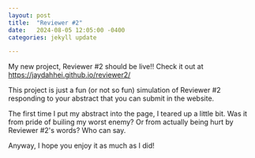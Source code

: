 ```yaml
---
layout: post
title:  "Reviewer #2"
date:   2024-08-05 12:05:00 -0400
categories: jekyll update

---
```


My new project, Reviewer #2 should be live!! Check it out at https://jaydahhei.github.io/reviewer2/

This project is just a fun (or not so fun) simulation of Reviewer #2 responding to your abstract that you can submit in the website. 

The first time I put my abstract into the page, I teared up a little bit. Was it from pride of builing my worst enemy? Or from actually being hurt by Reviewer #2's words? Who can say.

Anyway, I hope you enjoy it as much as I did!